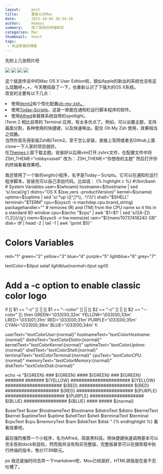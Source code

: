 ```yaml
---
layout:     post
title:      重新认识Mac
date:       2015-10-04 18:34:38
author:     Hsmouc
summary:    改了系统的终端样式
categories: Mac
thumbnail:  heart
tags:
 - 欢迎来我的博客
---
```

<p>先附上几张照片吧</p>
<img src="http://ww4.sinaimg.cn/mw690/005WMcFzjw1ewpa4y4ivcj31400p012q.jpg">
<img src="http://ww2.sinaimg.cn/mw690/005WMcFzjw1ewpa4xlolpj31400p00vk.jpg">
<img src="http://ww2.sinaimg.cn/mw690/005WMcFzjw1ewpa4ypqupj31400p044g.jpg">
<img src="http://ww1.sinaimg.cn/mw690/005WMcFzjw1ewpa4z7lckj30fk03vmxh.jpg">
<p>
这个就是传说中的Mac OS X User Edition啦，貌似Apple的新出的系统也没有这么炫酷吧+_+，今天瞎捣鼓了一下，也重新认识了下强大的OS X系统。<br/>
改变的主要有以下几点：<br/>
<li>使用<a href="https://www.iterm2.com">iterm2</a>和个性化配置<a href="https://github.com/robbyrussell/oh-my-zsh/tree/master/themes/">oh-my-zsh。</a></li>
<li>使用<a href="https://github.com/SamRothCA/Today-Scripts/releases">Today-Scripts</a>，这是一款能在通知栏运行脚本程序的软件。</li>
<li>使用<a href="https://www.alfredapp.com">Alfred</a>来替换系统自带的spotlight。</li>
iTerm 2 相比自带的 Terminal 应用，有太多优点了。例如，可以设置主题，支持画面分割，各种使用的快捷键，以及快速唤出。配合 Oh My Zsh 使用，效果相当之炫酷。<br/>
当然你首先得安装Zsh和iTerm2。至于怎么安装，直接上官网或者去Github上面clone一下人家的项目就好。<br/>
在<a href ="https://github.com/robbyrussell/oh-my-zsh/tree/master/themes/">Themes</a>上面下载主题。安装好以后用vim打开.zshrc文件，在配置文件中将
ZSH_THEME="robbyrussell"
改为：
ZSH_THEME="你想改的主题"
然后打开你的终端看看效果吧。<br/>
</p>
<p>
我还使用了一个新的wight小程序，名字是Today－Scripts。它可以在通知栏运行程序脚本。安装完可以自己添加代码。比如说：
{% highlight c %}
#!/bin/bash
# System Variables
user=$(whoami)
hostname=$(hostname | sed 's/.local//g')
distro="OS X $(sw_vers -productVersion)"
kernel=$(uname)
uptime=$(uptime | sed 's/.*up \([^,]*\), .*/\1/')
shell="$SHELL"
terminal="$TERM"
cpu=$(sysctl -n machdep.cpu.brand_string)
packagehandler=""
# removes (R) and (TM) from the CPU name so it fits in a standard 80 window
cpu=$(echo "$cpu" | awk '$1=$1' | sed 's/([A-Z]\{1,2\})//g')
mem=$(sysctl -n hw.memsize)
ram="$((mem/1073741824)) GB"
disk=`df | head -2 | tail -1 | awk '{print $5}'`

# Colors Variables
red="1"
green="2"
yellow="3"
blue="4"
purple="5"
lightblue="6"
grey="7"

textColor=$(tput setaf $lightblue)
normal=$(tput sgr0)

# Add a -c option to enable classic color logo
if [[ $1 == "-c" ]] || [[ $1 == "--color" ]] || [[ $2 == "-c" ]] || [[ $2 == "--color" ]]; then
  GREEN='\033[00;32m'
  YELLOW='\033[00;33m'
  LRED='\033[01;31m'
  RED='\033[00;31m'
  PURPLE='\033[00;35m'
  CYAN='\033[00;36m'
  BLUE='\033[00;34m'
fi

userText="${textColor}User:${normal}"
hostnameText="${textColor}Hostname:${normal}"
distroText="${textColor}Distro:${normal}"
kernelText="${textColor}Kernel:${normal}"
uptimeText="${textColor}Uptime:${normal}"
shellText="${textColor}Shell:${normal}"
terminalText="${textColor}Terminal:${normal}"
cpuText="${textColor}CPU:${normal}"
memoryText="${textColor}Memory:${normal}"
diskText="${textColor}Disk:${normal}"

echo -e "${GREEN}                 ###
${GREEN}               ####
${GREEN}               ###
${GREEN}       #######    #######
${YELLOW}     ######################
${YELLOW}    #####################
${RED}    ####################
${RED}    ####################
${RED}    #####################
${PURPLE}     ######################
${PURPLE}      ####################
${BLUE}        ################
${BLUE}         ####     ##### ${normal}

$userText $user
$hostnameText $hostname
$distroText $distro
$kernelText $kernel
$uptimeText $uptime
$shellText $shell
$terminalText $terminal
$cpuText $cpu
$memoryText $ram
$diskText $disk
"
{% endhighlight %}
看看效果吧。
</p>
<p>
最后强烈推荐一个小程序，名为Alfred，简直黑科技。用快捷键快速调用基本可以完全告别dock和鼠标，然而我并没有购买完整版，完整版甚至可以在搜索框中执行终端的指令，售价17.99欧元。
</p>
<p>
ps 我还是抽时间去弄一下markdown吧，Mou已经装好，HTML排版是在是不忍吐槽了。
</p>
